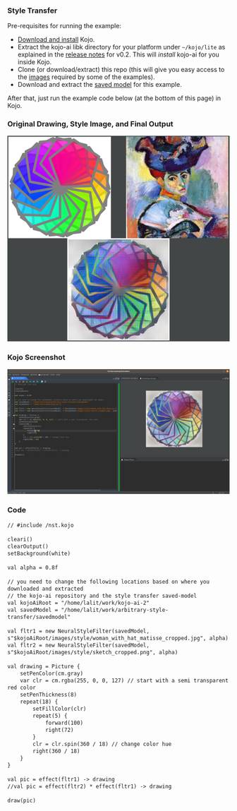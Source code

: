 ### Style Transfer

Pre-requisites for running the example:
* [Download and install](https://www.kogics.net/kojo-download) Kojo.
* Extract the kojo-ai libk directory for your platform under `~/kojo/lite` as explained in the [release notes](https://github.com/litan/kojo-ai-2/releases/tag/v0.2) for v0.2. This will *install* kojo-ai for you inside Kojo.
* Clone (or download/extract) this repo (this will give you easy access to the [images](../images) required by some of the examples).
* Download and extract the [saved model](https://github.com/litan/kojo-ai-2/releases/download/v0.1/savedmodel.zip) for this example.

After that, just run the example code below (at the bottom of this page) in Kojo.

### Original Drawing, Style Image, and Final Output

![style-transfer-images.png](style-transfer-images.png)


### Kojo Screenshot

![kojo-nst.png](kojo-nst.png)

### Code

```
// #include /nst.kojo

cleari()
clearOutput()
setBackground(white)

val alpha = 0.8f

// you need to change the following locations based on where you downloaded and extracted 
// the kojo-ai repository and the style transfer saved-model
val kojoAiRoot = "/home/lalit/work/kojo-ai-2"
val savedModel = "/home/lalit/work/arbitrary-style-transfer/savedmodel"

val fltr1 = new NeuralStyleFilter(savedModel, s"$kojoAiRoot/images/style/woman_with_hat_matisse_cropped.jpg", alpha)
val fltr2 = new NeuralStyleFilter(savedModel, s"$kojoAiRoot/images/style/sketch_cropped.png", alpha)

val drawing = Picture {
    setPenColor(cm.gray)
    var clr = cm.rgba(255, 0, 0, 127) // start with a semi transparent red color
    setPenThickness(8)
    repeat(18) {
        setFillColor(clr)
        repeat(5) {
            forward(100)
            right(72)
        }
        clr = clr.spin(360 / 18) // change color hue
        right(360 / 18)
    }
}

val pic = effect(fltr1) -> drawing
//val pic = effect(fltr2) * effect(fltr1) -> drawing

draw(pic)
```
